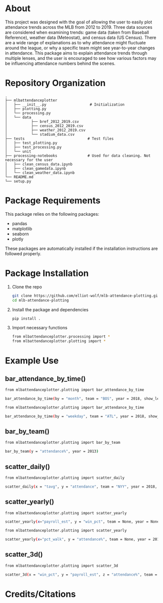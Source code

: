 # About

This project was designed with the goal of allowing the user to easily plot attendance trends across the MLB from 2012 to 2019. Three data sources are considered when examining trends: game data (taken from Baseball Reference), weather data (Meteostat), and census data (US Census). There are a wide range of explanations as to why attendance might fluctuate around the league, or why a specific team might see year-to-year changes in attendance. This package aims to explain attendance trends through multiple lenses, and the user is encouraged to see how various factors may be influencing attendance numbers behind the scenes. 

# Repository Organization

>
    .
    ├── mlbattendanceplotter
    │   ├── __init__.py                    # Initialization
    │   ├── plotting.py         
    │   └── processing.py  
    │   └── data 
    │           ├── bref_2012_2019.csv          
    │           ├── census_2012_2019.csv 
    │           ├── weather_2012_2019.csv 
    │           └── stadium_data.csv               
    ├── tests                             # Test files 
    │   ├── test_plotting.py          
    │   ├── test_processing.py         
    │   └── unit                
    ├── processing-notebooks              # Used for data cleaning. Not necessary for the user
    │   ├── clean_census_data.ipynb       
    │   ├── clean_gamedata.ipynb         
    │   └── clean_weather_data.ipynb                
    └── README.md
    └── setup.py
>


# Package Requirements
This package relies on the following packages:
- pandas
- matplotlib
- seaborn
- plotly

These packages are automatically installed if the installation instructions are followed properly.


# Package Installation
1. Clone the repo
   ```sh
   git clone https://github.com/elliot-wolf/mlb-attendance-plotting.git
   cd mlb-attendance-plotting
   ```

2. Install the package and dependencies
   ```sh
   pip install .
   ``` 

3. Import necessary functions
   ```sh
   from mlbattendanceplotter.processing import *
   from mlbattendanceplotter.plotting import *
   ``` 





# Example Use

## bar_attendance_by_time()
```sh
from mlbattendanceplotter.plotting import bar_attendance_by_time

bar_attendance_by_time(by = "month", team = "BOS", year = 2018, show_league_avg=True, attendance="raw")
```

```sh
from mlbattendanceplotter.plotting import bar_attendance_by_time

bar_attendance_by_time(by = "weekday", team = "ATL", year = 2018, show_league_avg=True, attendance="%")
```


## bar_by_team()
```sh
from mlbattendanceplotter.plotting import bar_by_team

bar_by_team(y = "attendance%", year = 2013)
```

## scatter_daily()
```sh
from mlbattendanceplotter.plotting import scatter_daily

scatter_daily(x = "tavg", y = "attendance", team = "NYY", year = 2018, lobf = True)
```

## scatter_yearly()
```sh
from mlbattendanceplotter.plotting import scatter_yearly

scatter_yearly(x="payroll_est", y = "win_pct", team = None, year = None, lobf=True)
```

```sh
from mlbattendanceplotter.plotting import scatter_yearly

scatter_yearly(x="pct_walk", y = "attendance%", team = None, year = 2018, lobf=True)
```

## scatter_3d()
```sh
from mlbattendanceplotter.plotting import scatter_3d

scatter_3d(x = "win_pct", y = "payroll_est", z = "attendance%", team = None, year = None, time = "yearly")
```




# Credits/Citations
